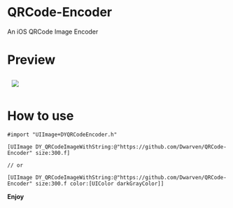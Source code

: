 # QRCode-Encoder
An iOS QRCode Image Encoder

# Preview
<img src="https://raw.github.com/Dwarven/QRCode-Encoder/master/Screenshots/demo.png" align="center" style="margin:10px">

# How to use

```obj-c
#import "UIImage+DYQRCodeEncoder.h"

[UIImage DY_QRCodeImageWithString:@"https://github.com/Dwarven/QRCode-Encoder" size:300.f]

// or

[UIImage DY_QRCodeImageWithString:@"https://github.com/Dwarven/QRCode-Encoder" size:300.f color:[UIColor darkGrayColor]]

```
**Enjoy**
